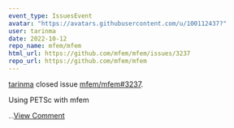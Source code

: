 ```yaml
---
event_type: IssuesEvent
avatar: "https://avatars.githubusercontent.com/u/100112437?"
user: tarinma
date: 2022-10-12
repo_name: mfem/mfem
html_url: https://github.com/mfem/mfem/issues/3237
repo_url: https://github.com/mfem/mfem
---
```


<a href='https://github.com/tarinma' target='_blank'>tarinma</a> closed issue <a href='https://github.com/mfem/mfem/issues/3237' target='_blank'>mfem/mfem#3237</a>.

<p>Using PETSc with mfem</p><small>...</small><a href='https://github.com/mfem/mfem/issues/3237' target='_blank'>View Comment</a>